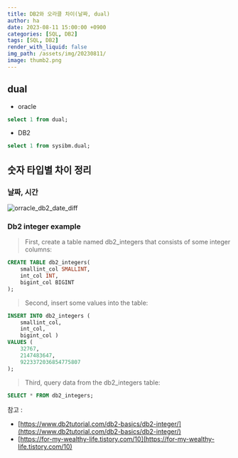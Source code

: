 ```yaml
---
title: DB2와 오라클 차이(날짜, dual)
author: ha
date: 2023-08-11 15:00:00 +0900
categories: [SQL, DB2]
tags: [SQL, DB2]
render_with_liquid: false
img_path: /assets/img/20230811/
image: thumb2.png
---
```


## dual

- oracle

```sql
select 1 from dual;
```

- DB2

```sql
select 1 from sysibm.dual;
```

## 숫자 타입별 차이 정리

### 날짜, 시간

![orracle_db2_date_diff](orracle_db2_date_diff.png)

### Db2 integer example

> First, create a table named db2_integers that consists of some integer columns:

```sql
CREATE TABLE db2_integers(
    smallint_col SMALLINT,
    int_col INT,
    bigint_col BIGINT
);
```

> Second, insert some values into the table:

```sql
INSERT INTO db2_integers (
    smallint_col,
    int_col,
    bigint_col )
VALUES (
    32767,
    2147483647,
    9223372036854775807
);
```

> Third, query data from the db2_integers table:

```sql
SELECT * FROM db2_integers;
```

참고 :

- [https://www.db2tutorial.com/db2-basics/db2-integer/](https://www.db2tutorial.com/db2-basics/db2-integer/)
- [https://for-my-wealthy-life.tistory.com/10](https://for-my-wealthy-life.tistory.com/10)
